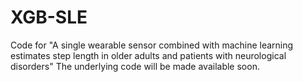 # XGB-SLE
Code for "A single wearable sensor combined with machine learning estimates step length in older adults and patients with neurological disorders"
The underlying code will be made available soon.
